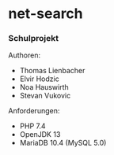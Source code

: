 # net-search

### Schulprojekt

Authoren:

* Thomas Lienbacher 
* Elvir Hodzic 
* Noa Hauswirth 
* Stevan Vukovic

Anforderungen:

* PHP 7.4
* OpenJDK 13
* MariaDB 10.4 (MySQL 5.0)
